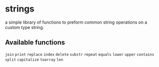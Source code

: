 # strings
a simple library of functions to preform common string operations on a custom type string.
## Available functions
`join` `print` `replace` `index` `delete` `substr` `repeat` `equals` `lower` `upper` `contains` `split` `capitalize` `toarray` `len` 
